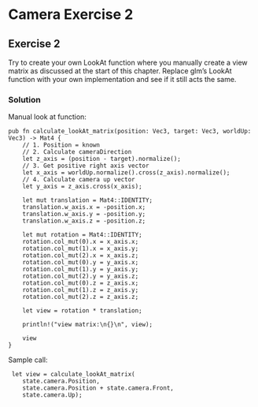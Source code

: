 # Camera Exercise 2

## Exercise 2
Try to create your own LookAt function where you manually create a view matrix as discussed
at the start of this chapter. Replace glm’s LookAt function with your own implementation and see if it still acts the same.

### Solution

Manual look at function:

    pub fn calculate_lookAt_matrix(position: Vec3, target: Vec3, worldUp: Vec3) -> Mat4 {
        // 1. Position = known
        // 2. Calculate cameraDirection
        let z_axis = (position - target).normalize();
        // 3. Get positive right axis vector
        let x_axis = worldUp.normalize().cross(z_axis).normalize();
        // 4. Calculate camera up vector
        let y_axis = z_axis.cross(x_axis);

        let mut translation = Mat4::IDENTITY;
        translation.w_axis.x = -position.x;
        translation.w_axis.y = -position.y;
        translation.w_axis.z = -position.z;

        let mut rotation = Mat4::IDENTITY;
        rotation.col_mut(0).x = x_axis.x;
        rotation.col_mut(1).x = x_axis.y;
        rotation.col_mut(2).x = x_axis.z;
        rotation.col_mut(0).y = y_axis.x;
        rotation.col_mut(1).y = y_axis.y;
        rotation.col_mut(2).y = y_axis.z;
        rotation.col_mut(0).z = z_axis.x;
        rotation.col_mut(1).z = z_axis.y;
        rotation.col_mut(2).z = z_axis.z;

        let view = rotation * translation;

        println!("view matrix:\n{}\n", view);

        view
    }

Sample call:

     let view = calculate_lookAt_matrix(
        state.camera.Position,
        state.camera.Position + state.camera.Front,
        state.camera.Up);
